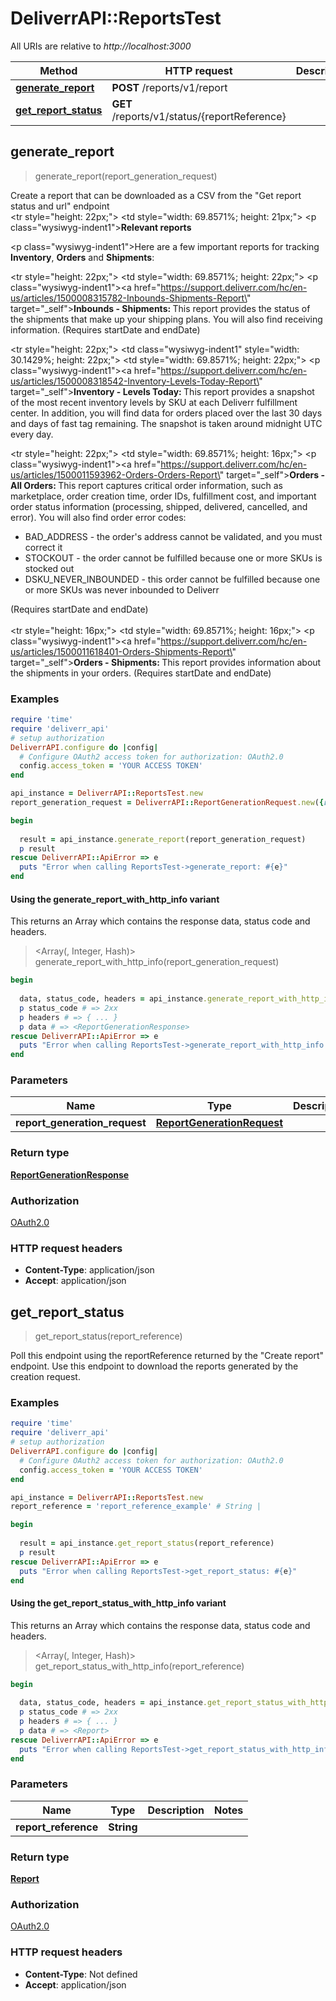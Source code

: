 # DeliverrAPI::ReportsTest

All URIs are relative to *http://localhost:3000*

| Method | HTTP request | Description |
| ------ | ------------ | ----------- |
| [**generate_report**](ReportsTest.md#generate_report) | **POST** /reports/v1/report |  |
| [**get_report_status**](ReportsTest.md#get_report_status) | **GET** /reports/v1/status/{reportReference} |  |


## generate_report

> <ReportGenerationResponse> generate_report(report_generation_request)



Create a report that can be downloaded as a CSV from the \"Get report status and url\" endpoint <tbody>               <br>               <tr style=\"height: 22px;\">               <td style=\"width: 69.8571%; height: 21px;\">               <p class=\"wysiwyg-indent1\"><strong>Relevant reports</strong></p>               <p class=\"wysiwyg-indent1\">Here are a few important reports for tracking <b>Inventory</b>,                                          <b>Orders</b> and <b>Shipments</b>:</p>               </td>               </tr>               <tr style=\"height: 22px;\">               <td style=\"width: 69.8571%; height: 22px;\">               <p class=\"wysiwyg-indent1\"><a href=\"https://support.deliverr.com/hc/en-us/articles/1500008315782-Inbounds-Shipments-Report\" target=\"_self\"><strong>Inbounds - Shipments: </strong></a>This report provides the status of the shipments that make up your shipping plans. You will also find receiving information. (Requires startDate and endDate)<em>&nbsp;</em></p>               </td>               <tr style=\"height: 22px;\">               <td class=\"wysiwyg-indent1\" style=\"width: 30.1429%; height: 22px;\">               </td>               <td style=\"width: 69.8571%; height: 22px;\">               <p class=\"wysiwyg-indent1\"><a href=\"https://support.deliverr.com/hc/en-us/articles/1500008318542-Inventory-Levels-Today-Report\" target=\"_self\"><strong>Inventory - Levels Today: </strong></a>This report provides a snapshot of the most recent inventory levels by SKU at each Deliverr fulfillment center. In addition, you will find data for orders placed over the last 30 days and days of fast tag remaining. The snapshot is taken around midnight UTC every day.</p>               </td>               </tr>               <tr style=\"height: 22px;\">               <td style=\"width: 69.8571%; height: 16px;\">               <p class=\"wysiwyg-indent1\"><a href=\"https://support.deliverr.com/hc/en-us/articles/1500011593962-Orders-Orders-Report\" target=\"_self\"><strong>Orders - All Orders: </strong></a>This report captures critical order information, such as marketplace, order creation time, order IDs, fulfillment cost, and important order status information (processing, shipped, delivered, cancelled, and error). You will also find order error codes:</p>               <ul>               <li>BAD_ADDRESS - the order's address cannot be validated, and you must correct it</li>               <li>STOCKOUT - the order cannot be fulfilled because one or more SKUs is stocked out</li>               <li>DSKU_NEVER_INBOUNDED - this order cannot be fulfilled because one or more SKUs was never inbounded to Deliverr</li>               </ul>               (Requires startDate and endDate) <br><br>               </td>               </tr>               <tr style=\"height: 16px;\">               <td style=\"width: 69.8571%; height: 16px;\">               <p class=\"wysiwyg-indent1\"><a href=\"https://support.deliverr.com/hc/en-us/articles/1500011618401-Orders-Shipments-Report\" target=\"_self\"><strong>Orders - Shipments: </strong></a>This report provides information about the shipments in your orders. (Requires startDate and endDate)</p>               </td>               </tr>               </tbody>

### Examples

```ruby
require 'time'
require 'deliverr_api'
# setup authorization
DeliverrAPI.configure do |config|
  # Configure OAuth2 access token for authorization: OAuth2.0
  config.access_token = 'YOUR ACCESS TOKEN'
end

api_instance = DeliverrAPI::ReportsTest.new
report_generation_request = DeliverrAPI::ReportGenerationRequest.new({report_type: DeliverrAPI::SellerReportType::BILLING_INVOICES}) # ReportGenerationRequest | 

begin
  
  result = api_instance.generate_report(report_generation_request)
  p result
rescue DeliverrAPI::ApiError => e
  puts "Error when calling ReportsTest->generate_report: #{e}"
end
```

#### Using the generate_report_with_http_info variant

This returns an Array which contains the response data, status code and headers.

> <Array(<ReportGenerationResponse>, Integer, Hash)> generate_report_with_http_info(report_generation_request)

```ruby
begin
  
  data, status_code, headers = api_instance.generate_report_with_http_info(report_generation_request)
  p status_code # => 2xx
  p headers # => { ... }
  p data # => <ReportGenerationResponse>
rescue DeliverrAPI::ApiError => e
  puts "Error when calling ReportsTest->generate_report_with_http_info: #{e}"
end
```

### Parameters

| Name | Type | Description | Notes |
| ---- | ---- | ----------- | ----- |
| **report_generation_request** | [**ReportGenerationRequest**](ReportGenerationRequest.md) |  |  |

### Return type

[**ReportGenerationResponse**](ReportGenerationResponse.md)

### Authorization

[OAuth2.0](../README.md#OAuth2.0)

### HTTP request headers

- **Content-Type**: application/json
- **Accept**: application/json


## get_report_status

> <Report> get_report_status(report_reference)



Poll this endpoint using the reportReference returned by the \"Create report\" endpoint. Use this endpoint to download the reports generated by the creation request.

### Examples

```ruby
require 'time'
require 'deliverr_api'
# setup authorization
DeliverrAPI.configure do |config|
  # Configure OAuth2 access token for authorization: OAuth2.0
  config.access_token = 'YOUR ACCESS TOKEN'
end

api_instance = DeliverrAPI::ReportsTest.new
report_reference = 'report_reference_example' # String | 

begin
  
  result = api_instance.get_report_status(report_reference)
  p result
rescue DeliverrAPI::ApiError => e
  puts "Error when calling ReportsTest->get_report_status: #{e}"
end
```

#### Using the get_report_status_with_http_info variant

This returns an Array which contains the response data, status code and headers.

> <Array(<Report>, Integer, Hash)> get_report_status_with_http_info(report_reference)

```ruby
begin
  
  data, status_code, headers = api_instance.get_report_status_with_http_info(report_reference)
  p status_code # => 2xx
  p headers # => { ... }
  p data # => <Report>
rescue DeliverrAPI::ApiError => e
  puts "Error when calling ReportsTest->get_report_status_with_http_info: #{e}"
end
```

### Parameters

| Name | Type | Description | Notes |
| ---- | ---- | ----------- | ----- |
| **report_reference** | **String** |  |  |

### Return type

[**Report**](Report.md)

### Authorization

[OAuth2.0](../README.md#OAuth2.0)

### HTTP request headers

- **Content-Type**: Not defined
- **Accept**: application/json

